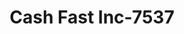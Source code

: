 ---
f_zip-code: 49749
f_state-code: MI
title: Cash Fast Inc-7537
f_phone: 231-238-8115
f_city-only: Indian River
f_address: 3843 Stewart Dr Indian River
f_location-unique-id: '7537'
slug: cash-fast-inc-7537
updated-on: '2024-05-30T13:46:58.046Z'
created-on: '2024-05-30T13:36:59.803Z'
published-on: '2024-05-30T13:54:32.469Z'
f_city-state: cms/city/indian-river-mi.md
f_company: cms/company/cash-fast-inc.md
f_state: cms/state/michigan.md
layout: '[payday-loan].html'
tags: payday-loan
---